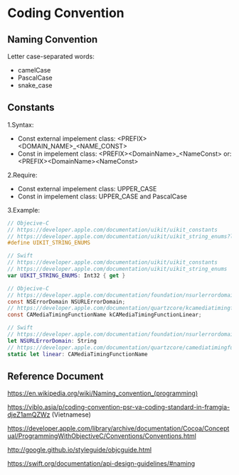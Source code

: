 # Coding Convention

## Naming Convention
Letter case-separated words:
* camelCase
* PascalCase
* snake_case

## Constants 
1.Syntax:
* Const external impelement class:  \<PREFIX\>\<DOMAIN_NAME\>_\<NAME_CONST\>
* Const in impelement class:        \<PREFIX\>\<DomainName\>_\<NameConst\>    or: \<PREFIX\>\<DomainName\>\<NameConst\>

2.Require:
* Const external impelement class:  UPPER_CASE
* Const in impelement class:        UPPER_CASE and PascalCase

3.Example:
```objective-c
// Objecive-C
// https://developer.apple.com/documentation/uikit/uikit_constants
// https://developer.apple.com/documentation/uikit/uikit_string_enums?language=objc
#define UIKIT_STRING_ENUMS
```
```swift
// Swift
// https://developer.apple.com/documentation/uikit/uikit_constants
// https://developer.apple.com/documentation/uikit/uikit_string_enums
var UIKIT_STRING_ENUMS: Int32 { get }
```

```objective-c
// Objecive-C
// https://developer.apple.com/documentation/foundation/nsurlerrordomain?language=objc
const NSErrorDomain NSURLErrorDomain;
// https://developer.apple.com/documentation/quartzcore/kcamediatimingfunctionlinear?language=objc
const CAMediaTimingFunctionName kCAMediaTimingFunctionLinear;
```
```swift
// Swift
// https://developer.apple.com/documentation/foundation/nsurlerrordomain
let NSURLErrorDomain: String
// https://developer.apple.com/documentation/quartzcore/camediatimingfunctionname/1521943-linear
static let linear: CAMediaTimingFunctionName
```

## Reference Document
https://en.wikipedia.org/wiki/Naming_convention_(programming)

https://viblo.asia/p/coding-convention-psr-va-coding-standard-in-framgia-djeZ1amQZWz (Vietnamese)

https://developer.apple.com/library/archive/documentation/Cocoa/Conceptual/ProgrammingWithObjectiveC/Conventions/Conventions.html

http://google.github.io/styleguide/objcguide.html

https://swift.org/documentation/api-design-guidelines/#naming


